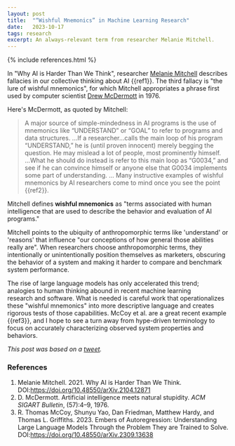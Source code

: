 ```yaml
---
layout: post
title:  "“Wishful Mnemonics” in Machine Learning Research"
date:   2023-10-17
tags: research
excerpt: An always-relevant term from researcher Melanie Mitchell.
---
```

{% include references.html %}

In "Why AI is Harder Than We Think", researcher [Melanie Mitchell](https://en.wikipedia.org/wiki/Melanie_Mitchell) describes fallacies in our collective thinking about AI {{ref1}}.
The third fallacy is "the lure of wishful mnemonics", for which Mitchell appropriates a phrase first used by computer scientist [Drew McDermott](https://en.wikipedia.org/wiki/Drew_McDermott) in 1976.

Here's McDermott, as quoted by Mitchell:

>A major source of simple-mindedness in AI programs is the use of mnemonics like “UNDERSTAND” or “GOAL” to refer to programs and data structures. ...If a researcher...calls the main loop of his program “UNDERSTAND,” he is (until proven innocent) merely begging the question. He may mislead a lot of people, most prominently himself. ...What he should do instead is refer to this main loop as “G0034,” and see if he can convince himself or anyone else that G0034 implements some part of understanding. ... Many instructive examples of wishful mnemonics by AI researchers come to mind once you see the point {{ref2}}.

Mitchell defines **wishful mnemonics** as "terms associated with human intelligence that are used to describe the behavior and evaluation of AI programs."

Mitchell points to the ubiquity of anthropomorphic terms like 'understand' or 'reasons' that influence "our conceptions of how general those abilities really are".  When researchers choose anthropomorphic terms, they intentionally or unintentionally position themselves as marketers, obscuring the behavior of a system and making it harder to compare and benchmark system performance.

The rise of large language models has only accelerated this trend; analogies to human thinking abound in recent machine learning research and software. What is needed is careful work that operationalizes these "wishful mnemonics" into more descriptive language and creates rigorous tests of those capabilities. McCoy et al. are a great recent example {{ref3}}, and I hope to see a turn away from hype-driven terminology to focus on accurately characterizing observed system properties and behaviors.

_This post was based on a [tweet](https://twitter.com/zwlevonian/status/1387820787768315904)._

### References

<ol class="reference-block">
  <li value="[1]" id="ref1">Melanie Mitchell. 2021. Why AI is Harder Than We Think. DOI:<a href="https://doi.org/10.48550/arXiv.2104.12871">https://doi.org/10.48550/arXiv.2104.12871</a></li>
  <li value="[2]" id="ref2">D. McDermott. Artificial intelligence meets natural stupidity. <i>ACM SIGART Bulletin</i>, (57):4–9, 1976.</li>
  <li value="[3]" id="ref3">R. Thomas McCoy, Shunyu Yao, Dan Friedman, Matthew Hardy, and Thomas L. Griffiths. 2023. Embers of Autoregression: Understanding Large Language Models Through the Problem They are Trained to Solve. DOI:<a href="https://doi.org/10.48550/arXiv.2309.13638">https://doi.org/10.48550/arXiv.2309.13638</a></li>
</ol>
